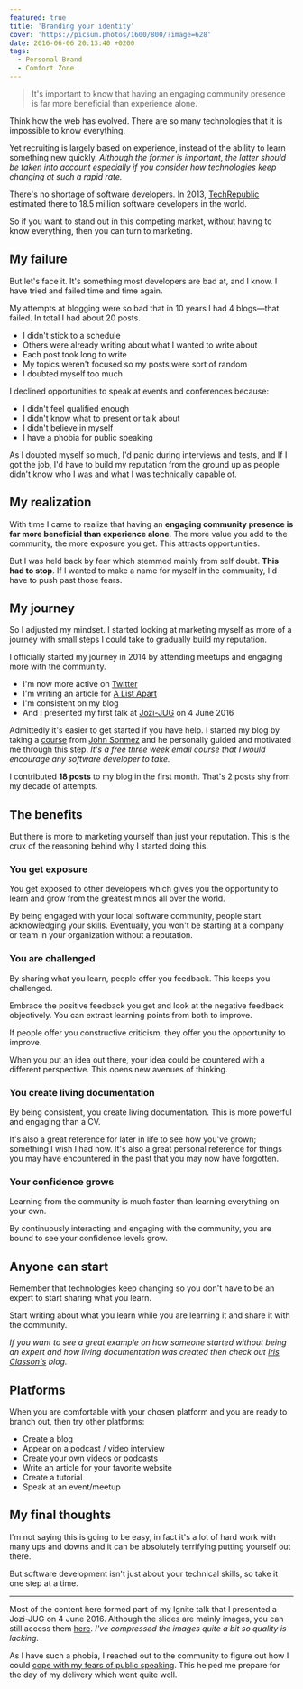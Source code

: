 ```yaml
---
featured: true
title: 'Branding your identity'
cover: 'https://picsum.photos/1600/800/?image=628'
date: 2016-06-06 20:13:40 +0200
tags:
  - Personal Brand
  - Comfort Zone
---
```


> It's important to know that having an engaging community presence is far more
> beneficial than experience alone.

Think how the web has evolved. There are so many technologies that it is
impossible to know everything.

Yet recruiting is largely based on experience, instead of the ability to learn
something new quickly. _Although the former is important, the latter should be
taken into account especially if you consider how technologies keep changing
at such a rapid rate._

There's no shortage of software developers. In 2013,
[TechRepublic](http://www.techrepublic.com/blog/european-technology/there-are-185-million-software-developers-in-the-world-but-which-country-has-the-most/)
estimated there to 18.5 million software developers in the world.

So if you want to stand out in this competing market, without having to know
everything, then you can turn to marketing.

## My failure

But let's face it. It's something most developers are bad at, and I know. I have
tried and failed time and time again.

My attempts at blogging were so bad that in 10 years I had 4 blogs—that
failed. In total I had about 20 posts.

- I didn't stick to a schedule
- Others were already writing about what I wanted to write about
- Each post took long to write
- My topics weren't focused so my posts were sort of random
- I doubted myself too much

I declined opportunities to speak at events and conferences because:

- I didn't feel qualified enough
- I didn't know what to present or talk about
- I didn't believe in myself
- I have a phobia for public speaking

As I doubted myself so much, I'd panic during interviews and tests, and If I got
the job, I'd have to build my reputation from the ground up as people didn't
know who I was and what I was technically capable of.

## My realization

With time I came to realize that having an **engaging community presence
is far more beneficial than experience alone**. The more value you add to the
community, the more exposure you get. This attracts opportunities.

But I was held back by fear which stemmed mainly from self doubt.
**This had to stop**. If I wanted to make a name for myself in the community,
I'd have to push past those fears.

## My journey

So I adjusted my mindset. I started looking at marketing myself as more of a
journey with small steps I could take to gradually build my reputation.

I officially started my journey in 2014 by attending meetups and engaging
more with the community.

- I'm now more active on [Twitter](https://twitter.com/cbillowes)
- I'm writing an article for [A List Apart](http://alistapart.com)
- I'm consistent on my blog
- And I presented my first talk at
  [Jozi-JUG](http://meetup.com/Jozi-JUG/events/229688441/) on 4 June 2016

Admittedly it's easier to get started if you have help. I started my blog by
taking a [course](http://devcareerboost.com/blog-course/) from
[John Sonmez](https://twitter.com/jsonmez) and he personally guided and
motivated me through this step. _It's a free three week email course
that I would encourage any software developer to take._

I contributed **18 posts** to my blog in the first month. That's 2 posts shy
from my decade of attempts.

## The benefits

But there is more to marketing yourself than just your reputation. This is the
crux of the reasoning behind why I started doing this.

### You get exposure

You get exposed to other developers which gives you the opportunity to learn
and grow from the greatest minds all over the world.

By being engaged with your local software community, people start acknowledging
your skills. Eventually, you won't be starting at a company or team in your
organization without a reputation.

### You are challenged

By sharing what you learn, people offer you feedback. This keeps you challenged.

Embrace the positive feedback you get and look at the negative feedback
objectively. You can extract learning points from both to improve.

If people offer you constructive criticism, they offer you the opportunity to
improve.

When you put an idea out there, your idea could be countered with a different
perspective. This opens new avenues of thinking.

### You create living documentation

By being consistent, you create living documentation. This is more powerful
and engaging than a CV.

It's also a great reference for later in life to see how you've grown;
something I wish I had now. It's also a great personal reference for things
you may have encountered in the past that you may now have forgotten.

### Your confidence grows

Learning from the community is much faster than learning everything on your
own.

By continuously interacting and engaging with the community, you are bound to
see your confidence levels grow.

## Anyone can start

Remember that technologies keep changing so you don't have to be an expert to
start sharing what you learn.

Start writing about what you learn while you are learning it and share it with
the community.

_If you want to see a great example on how someone started without being an
expert and how living documentation was created then check out
[Iris Classon's](http://irisclasson.com) blog._

## Platforms

When you are comfortable with your chosen platform and you are ready to branch
out, then try other platforms:

- Create a blog
- Appear on a podcast / video interview
- Create your own videos or podcasts
- Write an article for your favorite website
- Create a tutorial
- Speak at an event/meetup

## My final thoughts

I'm not saying this is going to be easy, in fact it's a lot of hard work with
many ups and downs and it can be absolutely terrifying putting yourself out
there.

But software development isn't just about your technical skills, so take it
one step at a time.

---

Most of the content here formed part of my Ignite talk that I presented a
Jozi-JUG on 4 June 2016. Although the slides are mainly images, you can still
access them [here](/slides/branding-your-identity/index.html#/). _I've
compressed the images quite a bit so quality is lacking._

As I have such a phobia, I reached out to the community to figure out how
I could
[cope with my fears of public speaking](/blog/coping-with-fears-of-public-speaking/).
This helped me prepare for the day of my delivery which went quite well.
